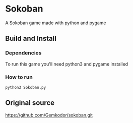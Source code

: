 Sokoban
=======

A Sokoban game made with python and pygame

Build and Install
-----------------

### Dependencies
To run this game you'll need python3 and pygame installed

### How to run
```python3 Sokoban.py```


Original source
---------------
https://github.com/Gemkodor/sokoban.git
